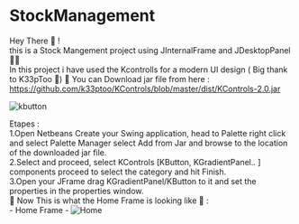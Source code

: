 # StockManagement
Hey There 👋 !         
this is a Stock Mangement project using JInternalFrame and JDesktopPanel  👩‍💻             
In this project i have used the Kcontrolls for a modern UI design ( Big thank to K33pToo 👏) 🤩
You can Download jar file from here : https://github.com/k33ptoo/KControls/blob/master/dist/KControls-2.0.jar 

![kbutton](https://user-images.githubusercontent.com/105730569/213475265-b9ecfbe8-2a1c-445a-9891-675015d4136e.png)

Etapes :    
1.Open Netbeans Create your Swing application, head to Palette right click and select Palette Manager select Add from Jar and browse to the location of the downloaded jar file.            
2.Select and proceed, select KControls [KButton, KGradientPanel.. ] components proceed to select the category and hit Finish.       
3.Open your JFrame drag KGradientPanel/KButton to it and set the properties in the properties window.   
👀 Now This is what the Home Frame is looking like 👀 :  
                             - Home Frame  -
![Home](https://user-images.githubusercontent.com/105730569/213475847-e96eb40f-2117-4764-9551-f2a96cf6261b.PNG)
